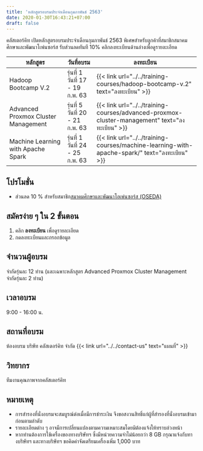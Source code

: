 ```yaml
---
title: 'หลักสูตรอบรมประจำเดือนกุมภาพันธ์ 2563'
date: 2020-01-30T16:43:21+07:00
draft: false
---
```


คลัสเตอร์คิท เปิดหลักสูตรอบรมประจำเดือนกุมภาพันธ์ 2563 พิเศษสำหรับลูกค้าที่สมาชิกสมาคมศึกษาและพัฒนาโเพ่นซอร์ส รับส่วนลดทันที 10% คลิกลงทะเบียนด้านล่างเพื่อดูรายละเอียด

<!--more-->

<table class="table table-striped">
  <thead class="bg-danger">
    <tr>
      <th>หลักสูตร</th>
      <th>วันที่อบรม</th>
      <th>ลงทะเบียน</th>
    </tr>
  </thead>
  <tbody>
   <tr>
      <td>Hadoop Bootcamp V.2</td>
      <td>รุ่นที่ 1 วันที่ 17 - 19 ก.พ. 63
      <td>{{< link url="../../training-courses/hadoop-bootcamp-v.2" text="ลงทะเบียน" >}}</td>
    </tr>
    <tr>
      <td>Advanced Proxmox Cluster Management</td>
      <td>รุ่นที่ 5 วันที่ 20 - 21 ก.พ. 63
      <td>{{< link url="../../training-courses/advanced-proxmox-cluster-management" text="ลงทะเบียน" >}}</td>
    </tr>
    <tr>
      <td>Machine Learning with Apache Spark</td>
      <td>รุ่นที่ 1 วันที่ 24 - 25 ก.พ. 63
      <td>{{< link url="../../training-courses/machine-learning-with-apache-spark/" text="ลงทะเบียน" >}}</td>
    </tr>
   </tbody>
</table>

## โปรโมชั่น

- ส่วนลด 10 % สำหรับสมาชิก<a href="https://www.oseda.or.th/th/">สมาคมศึกษาและพัฒนาโอเพ่นซอร์ส (OSEDA)</a> 

## สมัครง่าย ๆ ใน 2 ขั้นตอน
1. คลิก **ลงทะเบียน** เพื่อดูรายละเอียด
2. กดลงทะเบียนและกรอกข้อมูล

## จำนวนผู้อบรม

จำกัดรุ่นละ 12 ท่าน (และเฉพาะหลักสูตร Advanced Proxmox Cluster Management จำกัดรุ่นละ 2 ท่าน)

## เวลาอบรม

9:00 - 16:00 น.

## สถานที่อบรม

ห้องอบรม บริษัท คลัสเตอร์คิท จำกัด {{< link url="../../contact-us" text="แผนที่" >}}

## วิทยากร

ทีมงานคุณภาพจากคลัสเตอร์คิท

## หมายเหตุ

- การสำรองที่นั่งอบรมจะสมบูรณ์ต่อเมื่อมีการชำระเงิน จึงขอสงวนสิทธิ์แก่ผู้ที่สำรองที่นั่งอบรมเข้ามาก่อนตามลำดับ
- รายละเอียดต่าง ๆ อาจมีการเปลี่ยนแปลงตามความเหมาะสมโดยมิต้องแจ้งให้ทราบล่วงหน้า
- หากท่านต้องการใช้เครื่องของทางบริษัทฯ ซึ่งมีหน่วยความจำไม่น้อยกว่า 8 GB กรุณาแจ้งกับทางบริษัทฯ และทางบริษัทฯ ขอคิดค่าจัดเตรียมเครื่องเพิ่ม 1,000 บาท
